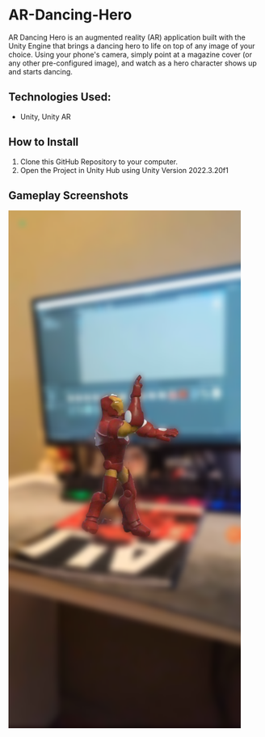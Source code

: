 # AR-Dancing-Hero
AR Dancing Hero is an augmented reality (AR) application built with the Unity Engine that brings a dancing hero to life on top of any image of your choice. Using your phone's camera, simply point at a magazine cover (or any other pre-configured image), and watch as a hero character shows up and starts dancing.

## Technologies Used:
- Unity, Unity AR
## How to Install
1. Clone this GitHub Repository to your computer.
2. Open the Project in Unity Hub using Unity Version 2022.3.20f1

## Gameplay Screenshots
![Screenshot 1](dancinghero_magicstudio_myisjltcm4p.png)

